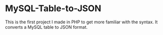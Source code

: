 # MySQL-Table-to-JSON

This is the first project I made in PHP to get more familiar with the syntax. It converts a MySQL table to JSON format. 